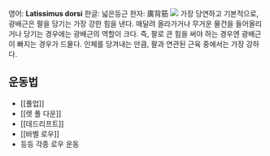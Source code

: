 영어: **Latissimus dorsi**
한글: 넓은등근
한자: 廣背筋
![](https://i.namu.wiki/i/DW8LqeveOd1GZFPf93uXgxDcXNCndb-jggWfdJf2uwpbpE5j17CCY7VON61oV8Pvm38UQOW3N38vT3nCHSiSIooPZ1YoWtXj7-nrLS-cTQm480hVZp3UP23_eYqUiNnAwDr7qArFyxCYk88l7zeQSQ.webp)
가장 당연하고 기본적으로, 광배근은 팔을 당기는 가장 강한 힘을 낸다. 매달려 올라가거나 무거운 물건을 들어올리거나 당기는 경우에는 광배근의 역할이 크다. 즉, 팔로 큰 힘을 써야 하는 경우엔 광배근이 빠지는 경우가 드물다. 인체를 당겨내는 만큼, 팔과 연관된 근육 중에서는 가장 강하다.
## 운동법
- [[풀업]]
- [[렛 풀 다운]]
- [[데드리프트]]
- [[바벨 로우]]
- 등등 각종 로우 운동